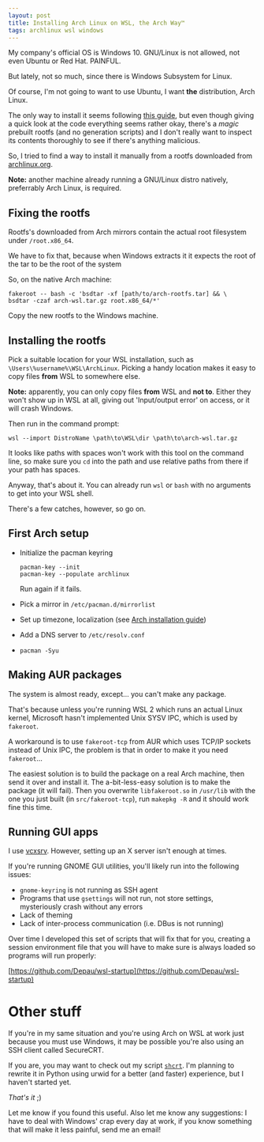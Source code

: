```yaml
---
layout: post
title: Installing Arch Linux on WSL, the Arch Way™️
tags: archlinux wsl windows
---
```


My company's official OS is Windows 10. GNU/Linux is not allowed, not even Ubuntu or
Red Hat. PAINFUL.

But lately, not so much, since there is Windows Subsystem for Linux.

Of course, I'm not going to want to use Ubuntu, I want **the** distribution, Arch Linux.

The only way to install it seems following [this guide](https://github.com/yuk7/ArchWSL),
but even though giving a quick look at the code everything seems rather okay, there's
a *magic* prebuilt rootfs (and no generation scripts) and I don't really want to inspect
its contents thoroughly to see if there's anything malicious.

So, I tried to find a way to install it manually from a rootfs downloaded from
[archlinux.org](https://archlinux.org).

**Note:** another machine already running a GNU/Linux distro natively, preferrably Arch
Linux, is required.

## Fixing the rootfs

Rootfs's downloaded from Arch mirrors contain the actual root filesystem under `/root.x86_64`.

We have to fix that, because when Windows extracts it it expects the root of the tar to be
the root of the system

So, on the native Arch machine:

```
fakeroot -- bash -c 'bsdtar -xf [path/to/arch-rootfs.tar] && \
bsdtar -czaf arch-wsl.tar.gz root.x86_64/*'
```

Copy the new rootfs to the Windows machine.

## Installing the rootfs

Pick a suitable location for your WSL installation, such as `\Users\%username%\WSL\ArchLinux`.
Picking a handy location makes it easy to copy files **from** WSL to somewhere else.

**Note:** apparently, you can only copy files **from** WSL and **not to**. Either they won't
show up in WSL at all, giving out 'Input/output error' on access, or it will crash Windows.

Then run in the command prompt:

```
wsl --import DistroName \path\to\WSL\dir \path\to\arch-wsl.tar.gz
```

It looks like paths with spaces won't work with this tool on the command line, so make sure you `cd`
into the path and use relative paths from there if your path has spaces.

Anyway, that's about it. You can already run `wsl` or `bash` with no arguments to get into your
WSL shell.

There's a few catches, however, so go on.

## First Arch setup

- Initialize the pacman keyring

  ```
  pacman-key --init
  pacman-key --populate archlinux
  ```
  Run again if it fails.

- Pick a mirror in `/etc/pacman.d/mirrorlist`
- Set up timezone, localization (see 
  [Arch installation guide](https://wiki.archlinux.org/index.php/installation_guide#Time_zone))
- Add a DNS server to `/etc/resolv.conf`
- `pacman -Syu`


## Making AUR packages

The system is almost ready, except... you can't make any package.

That's because unless you're running WSL 2 which runs an actual Linux kernel, Microsoft hasn't
implemented Unix SYSV IPC, which is used by `fakeroot`.

A workaround is to use `fakeroot-tcp` from AUR which uses TCP/IP sockets instead of Unix IPC,
the problem is that in order to make it you need `fakeroot`...

The easiest solution is to build the package on a real Arch machine, then send it over and
install it. The a-bit-less-easy solution is to make the package (it will fail). Then you
overwrite `libfakeroot.so` in `/usr/lib` with the one you just built (in `src/fakeroot-tcp`),
run `makepkg -R` and it should work fine this time.

## Running GUI apps

I use [vcxsrv](https://sourceforge.net/projects/vcxsrv/). However, setting up an X server isn't
enough at times.

If you're running GNOME GUI utilities, you'll likely run into the following issues:

- `gnome-keyring` is not running as SSH agent
- Programs that use `gsettings` will not run, not store settings, mysteriously crash without any
  errors
- Lack of theming
- Lack of inter-process communication (i.e. DBus is not running)

Over time I developed this set of scripts that will fix that for you, creating a session
environment file that you will have to make sure is always loaded so programs will run properly:

[https://github.com/Depau/wsl-startup](https://github.com/Depau/wsl-startup)


# Other stuff

If you're in my same situation and you're using Arch on WSL at work just because you must use
Windows, it may be possible you're also using an SSH client called SecureCRT.

If you are, you may want to check out my script [`shcrt`](https://github.com/Depau/shcrt). I'm
planning to rewrite it in Python using urwid for a better (and faster) experience, but I haven't
started yet.


*That's it* ;)

Let me know if you found this useful. Also let me know any suggestions: I have to deal with
Windows' crap every day at work, if you know something that will make it less painful, send
me an email!


